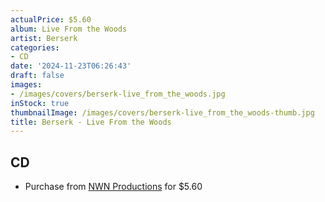 ```yaml
---
actualPrice: $5.60
album: Live From the Woods
artist: Berserk
categories:
- CD
date: '2024-11-23T06:26:43'
draft: false
images:
- /images/covers/berserk-live_from_the_woods.jpg
inStock: true
thumbnailImage: /images/covers/berserk-live_from_the_woods-thumb.jpg
title: Berserk - Live From the Woods
---
```


## CD
* Purchase from [NWN Productions](http://shop.nwnprod.com/index.php?route=product/product&path=93&product_id=28917&sort=pd.name&order=ASC) for $5.60
